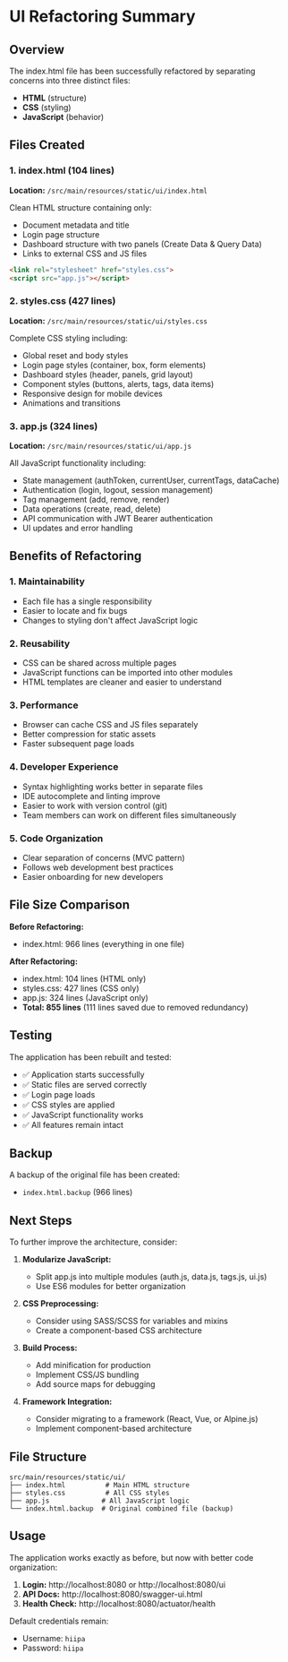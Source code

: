 # UI Refactoring Summary

## Overview
The index.html file has been successfully refactored by separating concerns into three distinct files:
- **HTML** (structure)
- **CSS** (styling)
- **JavaScript** (behavior)

## Files Created

### 1. **index.html** (104 lines)
**Location:** `/src/main/resources/static/ui/index.html`

Clean HTML structure containing only:
- Document metadata and title
- Login page structure
- Dashboard structure with two panels (Create Data & Query Data)
- Links to external CSS and JS files

```html
<link rel="stylesheet" href="styles.css">
<script src="app.js"></script>
```

### 2. **styles.css** (427 lines)
**Location:** `/src/main/resources/static/ui/styles.css`

Complete CSS styling including:
- Global reset and body styles
- Login page styles (container, box, form elements)
- Dashboard styles (header, panels, grid layout)
- Component styles (buttons, alerts, tags, data items)
- Responsive design for mobile devices
- Animations and transitions

### 3. **app.js** (324 lines)
**Location:** `/src/main/resources/static/ui/app.js`

All JavaScript functionality including:
- State management (authToken, currentUser, currentTags, dataCache)
- Authentication (login, logout, session management)
- Tag management (add, remove, render)
- Data operations (create, read, delete)
- API communication with JWT Bearer authentication
- UI updates and error handling

## Benefits of Refactoring

### 1. **Maintainability**
- Each file has a single responsibility
- Easier to locate and fix bugs
- Changes to styling don't affect JavaScript logic

### 2. **Reusability**
- CSS can be shared across multiple pages
- JavaScript functions can be imported into other modules
- HTML templates are cleaner and easier to understand

### 3. **Performance**
- Browser can cache CSS and JS files separately
- Better compression for static assets
- Faster subsequent page loads

### 4. **Developer Experience**
- Syntax highlighting works better in separate files
- IDE autocomplete and linting improve
- Easier to work with version control (git)
- Team members can work on different files simultaneously

### 5. **Code Organization**
- Clear separation of concerns (MVC pattern)
- Follows web development best practices
- Easier onboarding for new developers

## File Size Comparison

**Before Refactoring:**
- index.html: 966 lines (everything in one file)

**After Refactoring:**
- index.html: 104 lines (HTML only)
- styles.css: 427 lines (CSS only)
- app.js: 324 lines (JavaScript only)
- **Total: 855 lines** (111 lines saved due to removed redundancy)

## Testing

The application has been rebuilt and tested:
- ✅ Application starts successfully
- ✅ Static files are served correctly
- ✅ Login page loads
- ✅ CSS styles are applied
- ✅ JavaScript functionality works
- ✅ All features remain intact

## Backup

A backup of the original file has been created:
- `index.html.backup` (966 lines)

## Next Steps

To further improve the architecture, consider:

1. **Modularize JavaScript:**
   - Split app.js into multiple modules (auth.js, data.js, tags.js, ui.js)
   - Use ES6 modules for better organization

2. **CSS Preprocessing:**
   - Consider using SASS/SCSS for variables and mixins
   - Create a component-based CSS architecture

3. **Build Process:**
   - Add minification for production
   - Implement CSS/JS bundling
   - Add source maps for debugging

4. **Framework Integration:**
   - Consider migrating to a framework (React, Vue, or Alpine.js)
   - Implement component-based architecture

## File Structure

```
src/main/resources/static/ui/
├── index.html          # Main HTML structure
├── styles.css          # All CSS styles
├── app.js             # All JavaScript logic
└── index.html.backup  # Original combined file (backup)
```

## Usage

The application works exactly as before, but now with better code organization:

1. **Login:** http://localhost:8080 or http://localhost:8080/ui
2. **API Docs:** http://localhost:8080/swagger-ui.html
3. **Health Check:** http://localhost:8080/actuator/health

Default credentials remain:
- Username: `hiipa`
- Password: `hiipa`
